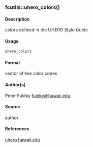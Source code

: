 ### fcutils::uhero_colors()

#### Description

colors defined in the UHERO Style Guide

#### Usage

``` R
uhero_colors
```

#### Format

vector of hex color codes

#### Author(s)

Peter Fuleky <fuleky@hawaii.edu>

#### Source

author

#### References

[uhero.hawaii.edu](uhero.hawaii.edu)
